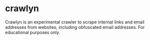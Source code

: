 # crawlyn
Crawlyn is an experimental crawler to scrape internal links and email addresses from websites, including obfuscated email addresses. For educational purposes only.
